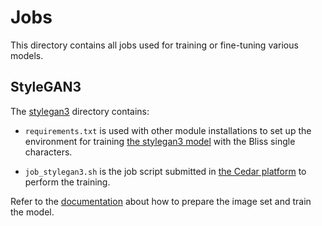 # Jobs

This directory contains all jobs used for training or fine-tuning various models.

## StyleGAN3

The [stylegan3](./stylegan3) directory contains:

* `requirements.txt` is used with other module installations to set up the environment for training
[the stylegan3 model](https://github.com/NVlabs/stylegan3) with the Bliss single characters.

* `job_stylegan3.sh` is the job script submitted in [the Cedar platform](https://docs.alliancecan.ca/wiki/Cedar)
to perform the training.

Refer to the [documentation](../docs/StyleGANModelTraining.md) about how to prepare the image set and train
the model.

